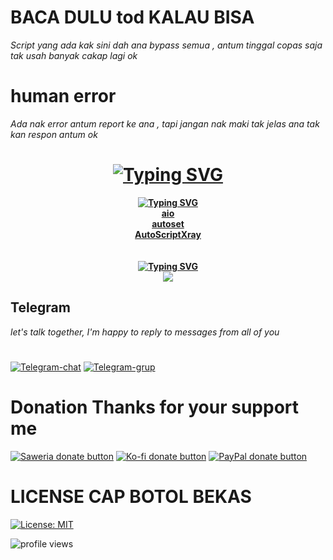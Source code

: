 # BACA DULU tod KALAU BISA
*Script yang ada kak sini dah ana bypass semua , antum tinggal copas saja tak usah banyak cakap lagi ok*
# human error
*Ada nak error antum report ke ana , tapi jangan nak maki tak jelas ana tak kan respon antum ok*
<div>
<h1 align="center"><a href="https://git.io/typing-svg"><img src="https://readme-typing-svg.demolab.com?font=Playfair+Display&weight=600&pause=1000&color=0600F7&center=true&vCenter=true&width=435&lines=Welcome+to+givpn+in+github;Not+an+expert+just+a+hobbyist" alt="Typing SVG" /></a></h1>
</div>
<div>
<p align="center">
  <b><a href="https://git.io/typing-svg"><img src="https://readme-typing-svg.demolab.com?font=Playfair+Display&weight=600&pause=1000&color=F70000&center=true&vCenter=true&width=435&lines=Pinned+favorites" alt="Typing SVG" /></a></b><br>
  <b><a href="https://github.com/givpn/aio">aio</a></b><br>
  <b><a href="https://github.com/givpn/autoset">autoset</a></b><br>
  <b><a href="https://github.com/givpn/AutoScriptXray">AutoScriptXray</a></b><br>
  <br><br>
    <b><a href="https://git.io/typing-svg"><img src="https://readme-typing-svg.demolab.com?font=Playfair+Display&weight=600&pause=1000&color=17F704&center=true&vCenter=true&width=435&lines=DON'T+FORGET+TO+BE+HAPPY" alt="Typing SVG" /></a></b><br>
  <img src="https://media.giphy.com/media/xpipBcvgSTptK/giphy.gif">
</p>
  </div>

## Telegram
*let's talk together, I'm happy to reply to messages from all of you*
#
[![Telegram-chat](https://img.shields.io/badge/Chat-Telegram-blue)](https://t.me/givpn/)
[![Telegram-grup](https://img.shields.io/badge/Grup-Telegram-blue)](https://t.me/givpn_grup)

# Donation Thanks for your support me
[![Saweria donate button](https://img.shields.io/badge/Donate-Saweria-red)](https://saweria.co/givpn11)
[![Ko-fi donate button](https://img.shields.io/badge/Donate-Ko--fi-red)](https://ko-fi.com/givpn11)
[![PayPal donate button](https://img.shields.io/badge/Donate-PayPal-blue)](https://paypal.me/givpn11)

# LICENSE CAP BOTOL BEKAS
[![License: MIT](https://img.shields.io/badge/License-MIT-blue.svg)](https://opensource.org/licenses/MIT)

![profile views](https://komarev.com/ghpvc/?username=givpn11&color=blue)
